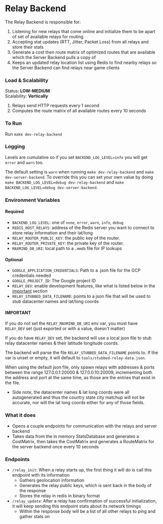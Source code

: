 # Relay Backend

The Relay Backend is responsible for:

1. Listening for new relays that come online and initialize them to be apart of set of available relays for routing
2. Accepting stat updates (RTT, Jitter, Packet Loss) from all relays and store their stats
3. Generate a cost then route matrix of optimized routes that are available which the Server Backend pulls a copy of
4. Keeps an updated relay location list using Redis to find nearby relays so the Server Backend can find relays near game clients

### Load & Scalability

Status: **LOW-MEDIUM**  
Scalability: **Vertically**

1. Relays send HTTP requests every 1 second
2. Computes the route matrix of all available routes every 10 seconds

### To Run

Run `make dev-relay-backend`

### Logging

Levels are cumulative so if you set `BACKEND_LOG_LEVEL=info` you will get `error` and `warn` too.

The default setting is `warn` when running `make dev-relay-backend` and `make dev-server-backend`. To override this you can set your own value by doing `make BACKEND_LOG_LEVEL=debug dev-relay-backend` and `make BACKEND_LOG_LEVEL=debug dev-server-backend`.

### Environment Variables

#### Required

- `BACKEND_LOG_LEVEL`: one of `none`, `error`, `warn`, `info`, `debug`
- `REDIS_HOST_RELAYS`: address of the Redis server you want to connect to store relay information and their lat/long
- `RELAY_ROUTER_PUBLIC_KEY`: the public key of the router.
- `RELAY_ROUTER_PRIVATE_KEY`: the private key of the router.
- `MAXMIND_DB_URI`: local path to a `.mmdb` file for IP lookups

#### Optional

- `GOOGLE_APPLICATION_CREDENTIALS`: Path to a .json file for the GCP credentials needed
- `GOOGLE_PROJECT_ID`: The Google project ID
- `RELAY_DEV`: enable development features, like what is listed below in the [important](#important) section
- `RELAY_STUBBED_DATA_FILENAME`: points to a json file that will be used to stub datacenter names and lat/long coords

#### IMPORTANT

If you do not set the `RELAY_MAXMIND_DB_URI` env var, you must have `RELAY_DEV` set (just exported or with a value, doesn't matter)

If you do have `RELAY_DEV` set, the backend will use a local json file to stub relay datacenter names & their latitude longitude coords.

The backend will parse the file `RELAY_STUBBED_DATA_FILENAME` points to. If the var is unset or empty, it will default to `tools/stubbed-relay-data.json`.

When using the default json file, only spawn relays with addresses & ports between the range 127.0.0.1:20000 & 127.0.0.10:20009, incrementing both the address and port at the same time, as those are the entries that exist in the file.

- Side note, the datacenter names & lat long coords were all autogenerated and thus the country state city matchup will not be accurate, nor will the lat long coords either for any of those fields.

### What it does

- Opens a couple endpoints for communication with the relays and server backend
- Takes data from the in memory StatsDatabase and generates a CostMatrix, then takes the CostMatrix and generates a RouteMatrix for the server backend once every 10 seconds

### Endpoints

- `/relay_init`: When a relay starts up, the first thing it will do is call this endpoint with its information
  - Gathers geolocation information
  - Generates the relay public keys, which is sent back in the body of the response
  - Stores the relay in redis in binary format
- `/relay_update`: After a relay has confirmation of successful initialization, it will keep sending this endpoint stats about its network timings
  - Within the response body will be a list of all other relays to ping and gather stats on
